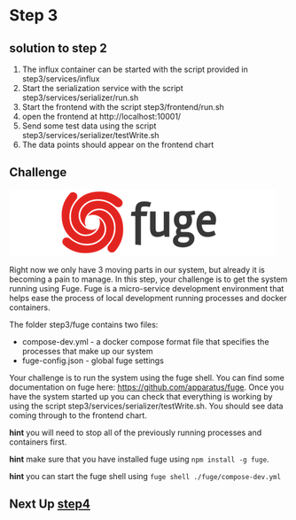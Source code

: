 # Step 3

## solution to step 2

1. The influx container can be started with the script provided in step3/services/influx
2. Start the serialization service with the script step3/services/serializer/run.sh
3. Start the frontend with the script step3/frontend/run.sh
4. open the frontend at http://localhost:10001/
5. Send some test data using the script step3/services/serializer/testWrite.sh
6. The data points should appear on the frontend chart

## Challenge
![image](../docs/fuge-logo.png)

Right now we only have 3 moving parts in our system, but already it is becoming a pain to manage. In this step, your challenge is to get the system running using Fuge. Fuge is a micro-service development environment that helps ease the process of local development running processes and docker containers.

The folder step3/fuge contains two files:

* compose-dev.yml - a docker compose format file that specifies the processes that make up our system
* fuge-config.json - global fuge settings

Your challenge is to run the system using the fuge shell. You can find some documentation on fuge here: https://github.com/apparatus/fuge. Once you have the system started up you can check that everything is working by using the script step3/services/serializer/testWrite.sh. You should see data coming through to the frontend chart.

__hint__ you will need to stop all of the previously running processes and containers first.

__hint__ make sure that you have installed fuge using `npm install -g fuge`.

__hint__ you can start the fuge shell using `fuge shell ./fuge/compose-dev.yml`


## Next Up [step4](../step4/README.md)

